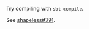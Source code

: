Try compiling with `sbt compile`.

See [shapeless#391](https://github.com/milessabin/shapeless/issues/391).
